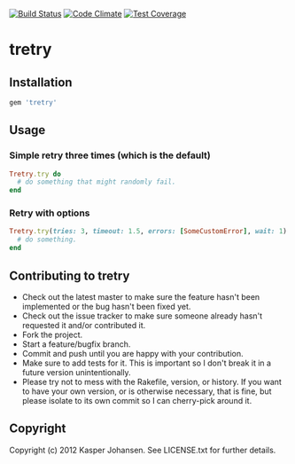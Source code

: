 [![Build Status](https://api.shippable.com/projects/540e7b9e3479c5ea8f9ec25b/badge?branchName=master)](https://app.shippable.com/projects/540e7b9e3479c5ea8f9ec25b/builds/latest)
[![Code Climate](https://codeclimate.com/github/kaspernj/tretry/badges/gpa.svg)](https://codeclimate.com/github/kaspernj/tretry)
[![Test Coverage](https://codeclimate.com/github/kaspernj/tretry/badges/coverage.svg)](https://codeclimate.com/github/kaspernj/tretry)

# tretry

## Installation

```ruby
gem 'tretry'
```

## Usage

### Simple retry three times (which is the default)
```ruby
Tretry.try do
  # do something that might randomly fail.
end
```

### Retry with options
```ruby
Tretry.try(tries: 3, timeout: 1.5, errors: [SomeCustomError], wait: 1) do
  # do something.
end
```

## Contributing to tretry
 
* Check out the latest master to make sure the feature hasn't been implemented or the bug hasn't been fixed yet.
* Check out the issue tracker to make sure someone already hasn't requested it and/or contributed it.
* Fork the project.
* Start a feature/bugfix branch.
* Commit and push until you are happy with your contribution.
* Make sure to add tests for it. This is important so I don't break it in a future version unintentionally.
* Please try not to mess with the Rakefile, version, or history. If you want to have your own version, or is otherwise necessary, that is fine, but please isolate to its own commit so I can cherry-pick around it.

## Copyright

Copyright (c) 2012 Kasper Johansen. See LICENSE.txt for
further details.

